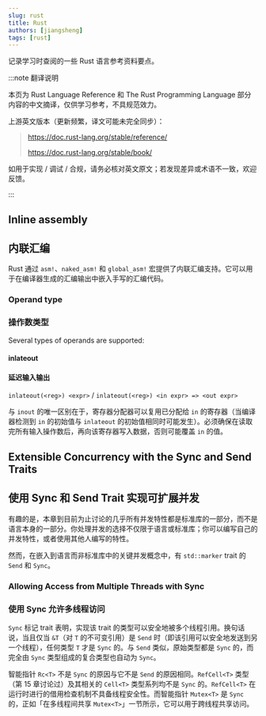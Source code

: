 ```yaml
---
slug: rust
title: Rust
authors: [jiangsheng]
tags: [rust]
---
```


记录学习时查阅的一些 Rust 语言参考资料要点。

<!-- truncate -->

:::note 翻译说明

本页为 Rust Language Reference 和 The Rust Programming Language 部分内容的中文摘译，仅供学习参考，不具规范效力。

上游英文版本（更新频繁，译文可能未完全同步）：

> https://doc.rust-lang.org/stable/reference/
>
> https://doc.rust-lang.org/stable/book/

如用于实现 / 调试 / 合规，请务必核对英文原文；若发现差异或术语不一致，欢迎反馈。

:::

## Inline assembly

## 内联汇编

Rust 通过 `asm!`、`naked_asm!` 和 `global_asm!` 宏提供了内联汇编支持。它可以用于在编译器生成的汇编输出中嵌入手写的汇编代码。

### Operand type

### 操作数类型

Several types of operands are supported:

#### inlateout

#### 延迟输入输出

`inlateout(<reg>) <expr>` / `inlateout(<reg>) <in expr> => <out expr>`

与 `inout` 的唯一区别在于，寄存器分配器可以复用已分配给 `in` 的寄存器（当编译器检测到
`in` 的初始值与 `inlateout`
的初始值相同时可能发生）。必须确保在读取完所有输入操作数后，再向该寄存器写入数据，否则可能覆盖
`in` 的值。

## Extensible Concurrency with the Sync and Send Traits

## 使用 Sync 和 Send Trait 实现可扩展并发

有趣的是，本章到目前为止讨论的几乎所有并发特性都是标准库的一部分，而不是语言本身的一部分。你处理并发的选择不仅限于语言或标准库；你可以编写自己的并发特性，或者使用其他人编写的特性。

然而，在嵌入到语言而非标准库中的关键并发概念中，有 `std::marker` trait 的 `Send` 和 `Sync`。

### Allowing Access from Multiple Threads with Sync

### 使用 Sync 允许多线程访问

`Sync` 标记 trait 表明，实现该 trait 的类型可以安全地被多个线程引用。换句话说，当且仅当
`&T`（对 `T` 的不可变引用）是 `Send`
时（即该引用可以安全地发送到另一个线程），任何类型 `T` 才是 `Sync` 的。与 `Send`
类似，原始类型都是 `Sync` 的，而完全由 `Sync`
类型组成的复合类型也自动为 `Sync`。

智能指针 `Rc<T>` 不是 `Sync` 的原因与它不是 `Send` 的原因相同。`RefCell<T>` 类型（第
15 章讨论过）及其相关的 `Cell<T>`
类型系列均不是 `Sync` 的。`RefCell<T>` 在运行时进行的借用检查机制不具备线程安全性。而智能指针
`Mutex<T>` 是 `Sync`
的，正如「在多线程间共享 `Mutex<T>`」一节所示，它可以用于跨线程共享访问。
